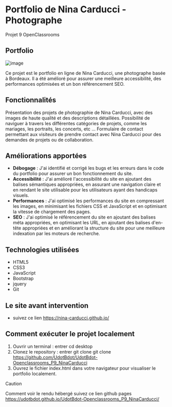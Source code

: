# Portfolio de Nina Carducci - Photographe
Projet 9 OpenClassrooms

## Portfolio
![image](https://github.com/Weeskin/P9_-_Optimisez_le-referencement_d_un_site_de_photographe/assets/115654885/d5ebf5f2-f502-4eb8-82bf-5dddb84212f9)

Ce projet est le portfolio en ligne de Nina Carducci, une photographe basée à Bordeaux. Il a été amélioré pour assurer une meilleure accessibilité, des performances optimisées et un bon référencement SEO.

## Fonctionnalités
Présentation des projets de photographie de Nina Carducci, avec des images de haute qualité et des descriptions détaillées.
Possibilité de naviguer à travers les différentes catégories de projets, comme les mariages, les portraits, les concerts, etc ...
Formulaire de contact permettant aux visiteurs de prendre contact avec Nina Carducci pour des demandes de projets ou de collaboration.

## Améliorations apportées
* **Débogage** : J'ai identifié et corrigé les bugs et les erreurs dans le code du portfolio pour assurer un bon fonctionnement du site.
* **Accessibilité** : J'ai amélioré l'accessibilité du site en ajoutant des balises sémantiques appropriées, en assurant une navigation claire et en rendant le site utilisable pour les utilisateurs ayant des handicaps visuels.
* **Performances** : J'ai optimisé les performances du site en compressant les images, en minimisant les fichiers CSS et JavaScript et en optimisant la vitesse de chargement des pages.
* **SEO** : J'ai optimisé le référencement du site en ajoutant des balises méta appropriées, en optimisant les URL, en ajoutant des balises d'en-tête appropriées et en améliorant la structure du site pour une meilleure indexation par les moteurs de recherche.

## Technologies utilisées
* HTML5
* CSS3
* JavaScript
* Bootstrap
* jquery
* Git

## Le site avant intervention
* suivez ce lien https://nina-carducci.github.io/

## Comment exécuter le projet localement
1. Ouvrir un terminal : entrer cd desktop
2. Clonez le repository : entrer git clone git clone https://github.com/UdotBdot/UdotBdot-Openclassrooms_P9_NinaCarducci
3. Ouvrez le fichier index.html dans votre navigateur pour visualiser le portfolio localement.

> [!CAUTION]
Comment voir le rendu hébergé
suivez ce lien github pages https://udotbdot.github.io/UdotBdot-Openclassrooms_P9_NinaCarducci/
